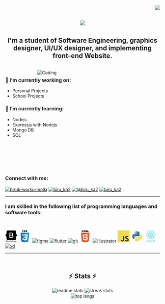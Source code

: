 <img align="right" src="https://visitor-badge.laobi.icu/badge?page_id=Biruk-Worku-Molla.Biruk-Worku-Molla" />
<h1 align="center"></h1>
<h1 align="center">
    <img src="https://readme-typing-svg.herokuapp.com/?font=Righteous&size=35&center=true&vCenter=true&width=500&height=70&duration=4000&lines=Hi+There!+👋;I'm+Biruk+Worku!;+UI+UX+designer;+and;+Frontend+developer" />


<h2 align="center" >I'm a student of Software Engineering, graphics designer, UI/UX designer, and implementing front-end Website.</h2>
<br />
<img align="right"  alt="Coding" width="400" src="https://kratikal.com/blog/wp-content/uploads/2023/03/coding-typing.gif">


<h3 align="left">🔭 I’m currently working on:</h3>

- Personal Projects
- School Projects

<h3 align="left">🌱 I’m currently learning:</h3>

- Nodejs  
- Expressjs with Nodejs
- Mongo DB
- SQL
 
<br/>
<br/>
<br/>
<br/>
<br/>
<!-- biruk worku social media is hear and contact me -->
<h3 align="left">Connect with me:</h3>
<p align="left">
<a href="https://linkedin.com/in/biru-ka2" target="blank"><img align="center" src="https://raw.githubusercontent.com/rahuldkjain/github-profile-readme-generator/master/src/images/icons/Social/linked-in-alt.svg" alt="biruk-worku-molla" height="30" width="40" /></a>
<a href="https://twitter.com/biru_ka2" target="blank"><img align="center" src="https://raw.githubusercontent.com/rahuldkjain/github-profile-readme-generator/master/src/images/icons/Social/twitter.svg" alt="biru_ka2" height="30" width="40" /></a>
<a href="https://fb.com/@biru0ka2" target="blank"><img align="center" src="https://raw.githubusercontent.com/rahuldkjain/github-profile-readme-generator/master/src/images/icons/Social/facebook.svg" alt="@biru_ka2" height="30" width="40" /></a>
<a href="https://instagram.com/biru_ka2" target="blank"><img align="center" src="https://raw.githubusercontent.com/rahuldkjain/github-profile-readme-generator/master/src/images/icons/Social/instagram.svg" alt="biru_ka2" height="30" width="40" /></a>
</p>

<hr  />
<!-- biruk worku skills -->

<h3 align="left">I am skilled in the following list of programming languages and software tools:</h3>

<br/>

<p align="left"> <a href="https://getbootstrap.com" target="_blank" rel="noreferrer"> <img src="https://raw.githubusercontent.com/devicons/devicon/master/icons/bootstrap/bootstrap-plain-wordmark.svg" alt="bootstrap" width="40" height="40"/> </a> <a href="https://www.w3schools.com/css/" target="_blank" rel="noreferrer"> <img src="https://raw.githubusercontent.com/devicons/devicon/master/icons/css3/css3-original-wordmark.svg" alt="css3" width="40" height="40"/> </a> <a href="https://www.figma.com/" target="_blank" rel="noreferrer"> <img src="https://www.vectorlogo.zone/logos/figma/figma-icon.svg" alt="figma" width="40" height="40"/> </a> <a href="https://flutter.dev" target="_blank" rel="noreferrer"> <img src="https://www.vectorlogo.zone/logos/flutterio/flutterio-icon.svg" alt="flutter" width="40" height="40"/> </a> <a href="https://git-scm.com/" target="_blank" rel="noreferrer"> <img src="https://www.vectorlogo.zone/logos/git-scm/git-scm-icon.svg" alt="git" width="40" height="40"/> </a> <a href="https://www.w3.org/html/" target="_blank" rel="noreferrer"> <img src="https://raw.githubusercontent.com/devicons/devicon/master/icons/html5/html5-original-wordmark.svg" alt="html5" width="40" height="40"/> </a> <a href="https://www.adobe.com/in/products/illustrator.html" target="_blank" rel="noreferrer"> <img src="https://www.vectorlogo.zone/logos/adobe_illustrator/adobe_illustrator-icon.svg" alt="illustrator" width="40" height="40"/> </a> <a href="https://developer.mozilla.org/en-US/docs/Web/JavaScript" target="_blank" rel="noreferrer"> <img src="https://raw.githubusercontent.com/devicons/devicon/master/icons/javascript/javascript-original.svg" alt="javascript" width="40" height="40"/> </a> <a href="https://www.python.org" target="_blank" rel="noreferrer"> <img src="https://raw.githubusercontent.com/devicons/devicon/master/icons/python/python-original.svg" alt="python" width="40" height="40"/> </a> <a href="https://reactjs.org/" target="_blank" rel="noreferrer"> <img src="https://raw.githubusercontent.com/devicons/devicon/master/icons/react/react-original-wordmark.svg" alt="react" width="40" height="40"/> </a> <a href="https://www.adobe.com/products/xd.html" target="_blank" rel="noreferrer"> <img src="https://cdn.worldvectorlogo.com/logos/adobe-xd.svg" alt="xd" width="40" height="40"/> </a> </p>
</p>

<hr/>
<br/>

<!-- biruk worku gitub stats is hear -->
<h2 align="center">⚡ Stats ⚡</h2>

<div align=center>
    <img width=390  height=300  src="https://github-readme-stats.vercel.app/api?username=biruk-worku-molla&count_private=true&show_icons=true&theme=react&rank_icon=github&border_radius=10" alt="readme stats" />
    <img width=390 height=300 src="https://github-readme-streak-stats.herokuapp.com/?user=biruk-worku-molla&count_private=true&theme=react&border_radius=10" alt="streak stats"/>
  
  <br/>
    <img width=325 align="center" src="https://github-readme-stats.vercel.app/api/top-langs?username=biruk-worku-molla&hide=&langs_count=8&layout=compact&theme=react&border_radius=10&size_weight=0.5&count_weight=0.5&exclude_repo=github-readme-stats" alt="top langs" />
</div>






